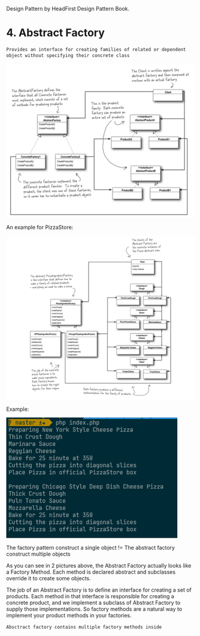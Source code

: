 Design Pattern by HeadFirst Design Pattern Book.

# 4. Abstract Factory

```
Provides an interface for creating families of related or dependent object without specifying their concrete class
```

![img.png](img/img.png)

An example for PizzaStore:

![img_1.png](img/img_1.png)

Example:

![result](img/factory_ressult.png)

The factory pattern construct a single object != The abstract factory construct multiple objects

As you can see in 2 pictures above, the Abstract Factory actually looks like a Factory Method. Each method is declared
abstract and subclasses override it to create some objects.

The job of an Abstract Factory is to define an interface for creating a set of products. Each method in that interface
is responsible for creating a concrete product, and we implement a subclass of Abstract Factory to supply those
implementations. So factory methods are a natural way to implement your product methods in your factories.

```angular2html
Absctract factory contains multiple factory methods inside
```
